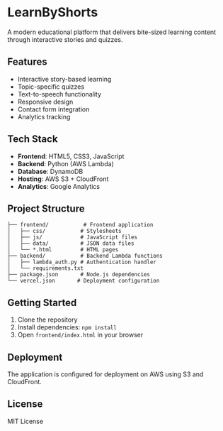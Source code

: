 # LearnByShorts

A modern educational platform that delivers bite-sized learning content through interactive stories and quizzes.

## Features

- Interactive story-based learning
- Topic-specific quizzes
- Text-to-speech functionality
- Responsive design
- Contact form integration
- Analytics tracking

## Tech Stack

- **Frontend**: HTML5, CSS3, JavaScript
- **Backend**: Python (AWS Lambda)
- **Database**: DynamoDB
- **Hosting**: AWS S3 + CloudFront
- **Analytics**: Google Analytics

## Project Structure

```
├── frontend/           # Frontend application
│   ├── css/           # Stylesheets
│   ├── js/            # JavaScript files
│   ├── data/          # JSON data files
│   └── *.html         # HTML pages
├── backend/           # Backend Lambda functions
│   ├── lambda_auth.py # Authentication handler
│   └── requirements.txt
├── package.json       # Node.js dependencies
└── vercel.json       # Deployment configuration
```

## Getting Started

1. Clone the repository
2. Install dependencies: `npm install`
3. Open `frontend/index.html` in your browser

## Deployment

The application is configured for deployment on AWS using S3 and CloudFront.

## License

MIT License
